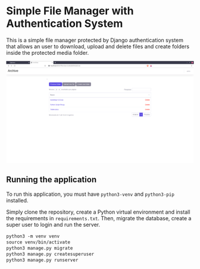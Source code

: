 # Simple File Manager with Authentication System

This is a simple file manager protected by Django authentication system that allows an user to download, upload and delete files and create folders inside the protected media folder.

![Home page](screenshot.png)

## Running the application

To run this application, you must have `python3-venv` and `python3-pip` installed.

Simply clone the repository, create a Python virtual environment and install the requirements in `requirements.txt`. Then, migrate the database, create a super user to login and run the server.

```
python3 -m venv venv
source venv/bin/activate
python3 manage.py migrate
python3 manage.py createsuperuser
python3 manage.py runserver

```

